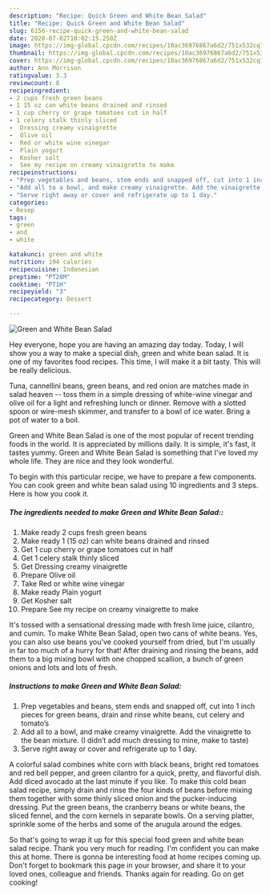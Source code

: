```yaml
---
description: "Recipe: Quick Green and White Bean Salad"
title: "Recipe: Quick Green and White Bean Salad"
slug: 6156-recipe-quick-green-and-white-bean-salad
date: 2020-07-02T10:02:15.250Z
image: https://img-global.cpcdn.com/recipes/10ac36976867a6d2/751x532cq70/green-and-white-bean-salad-recipe-main-photo.jpg
thumbnail: https://img-global.cpcdn.com/recipes/10ac36976867a6d2/751x532cq70/green-and-white-bean-salad-recipe-main-photo.jpg
cover: https://img-global.cpcdn.com/recipes/10ac36976867a6d2/751x532cq70/green-and-white-bean-salad-recipe-main-photo.jpg
author: Ann Morrison
ratingvalue: 3.3
reviewcount: 8
recipeingredient:
- 2 cups fresh green beans
- 1 15 oz can white beans drained and rinsed
- 1 cup cherry or grape tomatoes cut in half
- 1 celery stalk thinly sliced
-  Dressing creamy vinaigrette
-  Olive oil
-  Red or white wine vinegar
-  Plain yogurt
-  Kosher salt
-  See my recipe on creamy vinaigrette to make
recipeinstructions:
- "Prep vegetables and beans, stem ends and snapped off, cut into 1 inch pieces for green beans, drain and rinse white beans, cut celery and tomato’s"
- "Add all to a bowl, and make creamy vinaigrette. Add the vinaigrette to the bean mixture. (I didn’t add much dressing to mine, make to taste)"
- "Serve right away or cover and refrigerate up to 1 day."
categories:
- Resep
tags:
- green
- and
- white

katakunci: green and white
nutrition: 194 calories
recipecuisine: Indonesian
preptime: "PT28M"
cooktime: "PT1H"
recipeyield: "3"
recipecategory: Dessert

---
```



![Green and White Bean Salad](https://img-global.cpcdn.com/recipes/10ac36976867a6d2/751x532cq70/green-and-white-bean-salad-recipe-main-photo.jpg)

Hey everyone, hope you are having an amazing day today. Today, I will show you a way to make a special dish, green and white bean salad. It is one of my favorites food recipes. This time, I will make it a bit tasty. This will be really delicious.

Tuna, cannellini beans, green beans, and red onion are matches made in salad heaven -- toss them in a simple dressing of white-wine vinegar and olive oil for a light and refreshing lunch or dinner. Remove with a slotted spoon or wire-mesh skimmer, and transfer to a bowl of ice water. Bring a pot of water to a boil.

Green and White Bean Salad is one of the most popular of recent trending foods in the world. It is appreciated by millions daily. It is simple, it's fast, it tastes yummy. Green and White Bean Salad is something that I've loved my whole life. They are nice and they look wonderful.


To begin with this particular recipe, we have to prepare a few components. You can cook green and white bean salad using 10 ingredients and 3 steps. Here is how you cook it.

##### The ingredients needed to make Green and White Bean Salad::

1. Make ready 2 cups fresh green beans
1. Make ready 1 (15 oz) can white beans drained and rinsed
1. Get 1 cup cherry or grape tomatoes cut in half
1. Get 1 celery stalk thinly sliced
1. Get  Dressing creamy vinaigrette
1. Prepare  Olive oil
1. Take  Red or white wine vinegar
1. Make ready  Plain yogurt
1. Get  Kosher salt
1. Prepare  See my recipe on creamy vinaigrette to make


It&#39;s tossed with a sensational dressing made with fresh lime juice, cilantro, and cumin. To make White Bean Salad, open two cans of white beans. Yes, you can also use beans you&#39;ve cooked yourself from dried, but I&#39;m usually in far too much of a hurry for that! After draining and rinsing the beans, add them to a big mixing bowl with one chopped scallion, a bunch of green onions and lots and lots of fresh. 

##### Instructions to make Green and White Bean Salad:

1. Prep vegetables and beans, stem ends and snapped off, cut into 1 inch pieces for green beans, drain and rinse white beans, cut celery and tomato’s
1. Add all to a bowl, and make creamy vinaigrette. Add the vinaigrette to the bean mixture. (I didn’t add much dressing to mine, make to taste)
1. Serve right away or cover and refrigerate up to 1 day.


A colorful salad combines white corn with black beans, bright red tomatoes and red bell pepper, and green cilantro for a quick, pretty, and flavorful dish. Add diced avocado at the last minute if you like. To make this cold bean salad recipe, simply drain and rinse the four kinds of beans before mixing them together with some thinly sliced onion and the pucker-inducing dressing. Put the green beans, the cranberry beans or white beans, the sliced fennel, and the corn kernels in separate bowls. On a serving platter, sprinkle some of the herbs and some of the arugula around the edges. 

So that's going to wrap it up for this special food green and white bean salad recipe. Thank you very much for reading. I'm confident you can make this at home. There is gonna be interesting food at home recipes coming up. Don't forget to bookmark this page in your browser, and share it to your loved ones, colleague and friends. Thanks again for reading. Go on get cooking!
